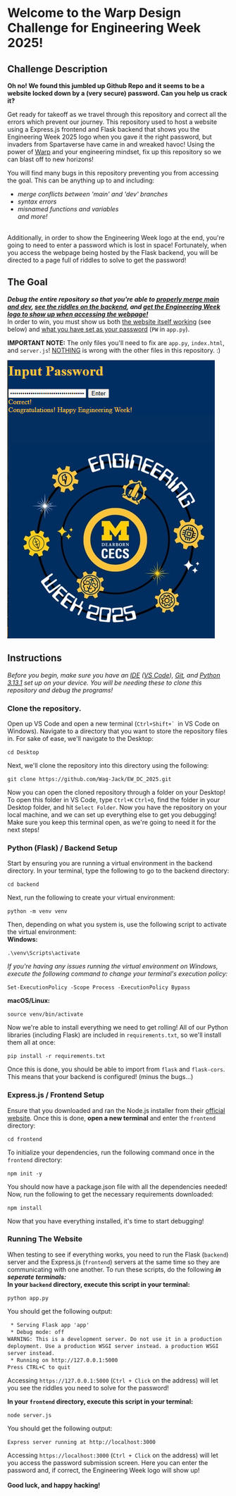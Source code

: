 # Welcome to the Warp Design Challenge for Engineering Week 2025!

## Challenge Description

**Oh no! We found this jumbled up Github Repo and it seems to be a website locked down by a (very secure) password. Can you help us crack it?**</br>

Get ready for takeoff as we travel through this repository and correct all the errors which prevent our journey. This repository used to host a website using a Express.js frontend and Flask backend that shows you the Engineering Week 2025 logo when you gave it the right password, but invaders from Spartaverse have came in and wreaked havoc! Using the power of [Warp](https://www.warp.dev/) and your engineering mindset, fix up this repository so we can blast off to new horizons!</br> 

You will find many bugs in this repository preventing you from accessing the goal. This can be anything up to and including:</br>
- *merge conflicts between 'main' and 'dev' branches*</br>
- *syntax errors*</br>
- *misnamed functions and variables*</br>
*and more!*</br>
</br>
Additionally, in order to show the Engineering Week logo at the end, you're going to need to enter a password which is lost in space! Fortunately, when you access the webpage being hosted by the Flask backend, you will be directed to a page full of riddles to solve to get the password!

## The Goal
***Debug the entire repository so that you're able to <ins>properly merge main and dev</ins>, <ins>see the riddles on the backend</ins>, and <ins>get the Engineering Week logo to show up when accessing the webpage!</ins>***</br>
In order to win, you must show us both <ins>the website itself working</ins> (see below) and <ins>what you have set as your password</ins> (`PW` in `app.py`).

**IMPORTANT NOTE:** The only files you'll need to fix are `app.py`, `index.html`, and `server.js`! <ins>NOTHING</ins> is wrong with the other files in this repository. :)

![What you need to show us to show that you won!](/proof.png)

## Instructions
*Before you begin, make sure you have an <ins>IDE</ins> ([VS Code](https://code.visualstudio.com/download)), <ins>[Git](https://git-scm.com/downloads)</ins>, and <ins>[Python 3.13.1](https://www.python.org/downloads/release/python-3131/)</ins> set up on your device. You will be needing these to clone this repository and debug the programs!*

### Clone the repository.
Open up VS Code and open a new terminal (``Ctrl+Shift+` ``in VS Code on Windows). Navigate to a directory that you want to store the repository files in. For sake of ease, we'll navigate to the Desktop:
```
cd Desktop
```
Next, we'll clone the repository into this directory using the following:
```
git clone https://github.com/Wag-Jack/EW_DC_2025.git
```
Now you can open the cloned repository through a folder on your Desktop! To open this folder in VS Code, type `Ctrl+K` `Ctrl+O`, find the folder in your Desktop folder, and hit `Select Folder`. Now you have the repository on your local machine, and we can set up everything else to get you debugging! Make sure you keep this terminal open, as we're going to need it for the next steps!

### Python (Flask) / Backend Setup
Start by ensuring you are running a virtual environment in the backend directory. In your terminal, type the following to go to the backend directory:
```
cd backend
```
Next, run the following to create your virtual environment:
```
python -m venv venv
```
Then, depending on what you system is, use the following script to activate the virtual environment:</br>
**Windows:**
```
.\venv\Scripts\activate
```
*If you're having any issues running the virtual environment on Windows, execute the following command to change your terminal's execution policy:*
```
Set-ExecutionPolicy -Scope Process -ExecutionPolicy Bypass
```
**macOS/Linux:**
```
source venv/bin/activate
```
Now we're able to install everything we need to get rolling! All of our Python libraries (including Flask) are included in `requirements.txt`, so we'll install them all at once:
```
pip install -r requirements.txt
```
Once this is done, you should be able to import from `flask` and `flask-cors`. This means that your backend is configured! (minus the bugs...)

### Express.js / Frontend Setup
Ensure that you downloaded and ran the Node.js installer from their [official website](https://nodejs.org/en/download). Once this is done, **open a new terminal** and enter the `frontend` directory:
```
cd frontend
```
To initialize your dependencies, run the following command once in the `frontend` directory:
```
npm init -y
```
You should now have a package.json file with all the dependencies needed! Now, run the following to get the necessary requirements downloaded:
```
npm install
```
Now that you have everything installed, it's time to start debugging!

### Running The Website
When testing to see if everything works, you need to run the Flask (`backend`) server and the Express.js (`frontend`) servers at the same time so they are communicating with one another. To run these scripts, do the following ***in seperate terminals:***</br>
**In your `backend` directory, execute this script in your terminal:**
```
python app.py
```
You should get the following output:
```
 * Serving Flask app 'app'
 * Debug mode: off
WARNING: This is a development server. Do not use it in a production deployment. Use a production WSGI server instead. a production WSGI server instead.
 * Running on http://127.0.0.1:5000
Press CTRL+C to quit
```
Accessing `https://127.0.0.1:5000` (`Ctrl + Click` on the address) will let you see the riddles you need to solve for the password!</br>

**In your `frontend` directory, execute this script in your terminal:**
```
node server.js
```
You should get the following output:
```
Express server running at http://localhost:3000
```
Accessing `https://localhost:3000` (`Ctrl + Click` on the address) will let you access the password submission screen. Here you can enter the password and, if correct, the Engineering Week logo will show up!</br>
</br>
**Good luck, and happy hacking!**
